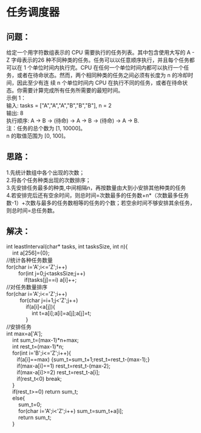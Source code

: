 任务调度器
=========
问题：
-----
给定一个用字符数组表示的 CPU 需要执行的任务列表。其中包含使用大写的 A - Z 字母表示的26 种不同种类的任务。任务可以以任意顺序执行，并且每个任务都可以在
1 个单位时间内执行完。CPU 在任何一个单位时间内都可以执行一个任务，或者在待命状态。然而，两个相同种类的任务之间必须有长度为 n 的冷却时间，因此至少有连
续 n 个单位时间内 CPU 在执行不同的任务，或者在待命状态。你需要计算完成所有任务所需要的最短时间。<br>
示例 1：<br>
输入: tasks = ["A","A","A","B","B","B"], n = 2<br>
输出: 8<br>
执行顺序: A -> B -> (待命) -> A -> B -> (待命) -> A -> B.<br>
注：任务的总个数为 [1, 10000]。<br>
    n 的取值范围为 [0, 100]。<br>

思路：
----
1.先统计数组中各个出现的次数；<br>
2.将各个任务种类出现的次数排序；<br>
3.先安排任务最多的种类,中间相隔n，再按数量由大到小安排其他种类的任务<br>
4.若安排完后还有空余时间，则总时间=次数最多的任务数+n*（次数最多任务数-1）+次数与最多的任务数相等的任务的个数；若空余时间不够安排其余任务，则总时间=总任务数。<br>

解决：
----
int leastInterval(char* tasks, int tasksSize, int n){<br>
    int a[256]={0};<br>
    //统计各种任务数量<br>
    for(char i='A';i<='Z';i++)<br>
        for(int j=0;j<tasksSize;j++)<br>
            if(tasks[j]==i) a[i]++;<br>
    //对任务数量排序<br>
    for(char i='A';i<='Z';i++)<br>
         for(char j=i+1;j<'Z';j++)<br>
             if(a[i]<a[j]){<br>
                 int t=a[i];a[i]=a[j];a[j]=t;<br>
             }<br>
     //安排任务<br>
    int max=a['A'];<br>
    int sum_t=(max-1)*n+max;<br>
    int rest_t=(max-1)*n;<br>
    for(int i='B';i<='Z';i++){<br>
       if(a[i]==max) {sum_t=sum_t+1;rest_t=rest_t-(max-1);}<br>
       if(max-a[i]==1) rest_t=rest_t-(max-2);<br>
       if(max-a[i]>=2) rest_t=rest_t-a[i];<br>
       if(rest_t<0) break;<br>
    }<br>
    if(rest_t>=0) return sum_t;<br>
    else{<br>
        sum_t=0;<br>
        for(char i='A';i<'Z';i++) sum_t=sum_t+a[i];<br>
        return sum_t;<br>
    }<br>
    
         
